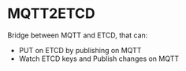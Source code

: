 # MQTT2ETCD

Bridge between MQTT and ETCD, that can:

- PUT on ETCD by publishing on MQTT
- Watch ETCD keys and Publish changes on MQTT

